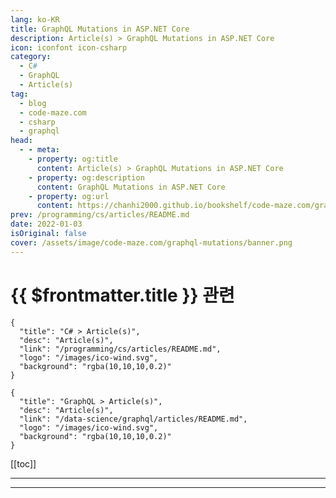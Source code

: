 ```yaml
---
lang: ko-KR
title: GraphQL Mutations in ASP.NET Core
description: Article(s) > GraphQL Mutations in ASP.NET Core
icon: iconfont icon-csharp
category: 
  - C#
  - GraphQL
  - Article(s)
tag: 
  - blog
  - code-maze.com
  - csharp
  - graphql
head:  
  - - meta:
    - property: og:title
      content: Article(s) > GraphQL Mutations in ASP.NET Core
    - property: og:description
      content: GraphQL Mutations in ASP.NET Core
    - property: og:url
      content: https://chanhi2000.github.io/bookshelf/code-maze.com/graphql-mutations.html
prev: /programming/cs/articles/README.md
date: 2022-01-03
isOriginal: false
cover: /assets/image/code-maze.com/graphql-mutations/banner.png
---
```


# {{ $frontmatter.title }} 관련

```component VPCard
{
  "title": "C# > Article(s)",
  "desc": "Article(s)",
  "link": "/programming/cs/articles/README.md",
  "logo": "/images/ico-wind.svg",
  "background": "rgba(10,10,10,0.2)"
}
```

```component VPCard
{
  "title": "GraphQL > Article(s)",
  "desc": "Article(s)",
  "link": "/data-science/graphql/articles/README.md",
  "logo": "/images/ico-wind.svg",
  "background": "rgba(10,10,10,0.2)"
}
```

[[toc]]

---

<SiteInfo
  name="GraphQL Mutations in ASP.NET Core"
  desc="In this article, we are going to learn about GraphQL Mutations. We will learn how to create POST, PUT and DELETE mutations."
  url="https://code-maze.com/graphql-mutations/"
  logo="/assets/image/code-maze.com/favicon.png"
  preview="/assets/image/code-maze.com/graphql-mutations/banner.png"/>

<!-- TODO: 작성 -->

---

<TagLinks />